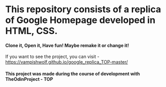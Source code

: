 # This repository consists of a replica of Google Homepage developed in HTML, CSS.

#### Clone it, Open it, Have fun! Maybe remake it or change it!

If you want to see the project, you can visit - https://vampishwolf.github.io/google_replica_TOP-master/

#### This project was made during the course of development with TheOdinProject - TOP
